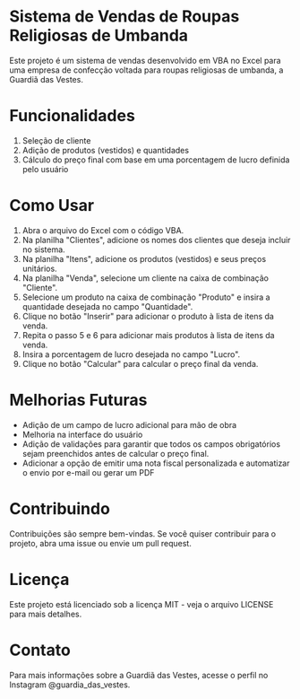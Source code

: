 # Sistema de Vendas de Roupas Religiosas de Umbanda

Este projeto é um sistema de vendas desenvolvido em VBA no Excel para uma empresa de confecção voltada para roupas religiosas de umbanda, a Guardiã das Vestes.

# Funcionalidades

1. Seleção de cliente
2. Adição de produtos (vestidos) e quantidades
3. Cálculo do preço final com base em uma porcentagem de lucro definida pelo usuário

# Como Usar

1. Abra o arquivo do Excel com o código VBA.
2. Na planilha "Clientes", adicione os nomes dos clientes que deseja incluir no sistema.
3. Na planilha "Itens", adicione os produtos (vestidos) e seus preços unitários.
4. Na planilha "Venda", selecione um cliente na caixa de combinação "Cliente".
5. Selecione um produto na caixa de combinação "Produto" e insira a quantidade desejada no campo "Quantidade".
6. Clique no botão "Inserir" para adicionar o produto à lista de itens da venda.
7. Repita o passo 5 e 6 para adicionar mais produtos à lista de itens da venda.
8. Insira a porcentagem de lucro desejada no campo "Lucro".
9. Clique no botão "Calcular" para calcular o preço final da venda.

# Melhorias Futuras

- Adição de um campo de lucro adicional para mão de obra
- Melhoria na interface do usuário
- Adição de validações para garantir que todos os campos obrigatórios sejam preenchidos antes de calcular o preço final.
- Adicionar a opção de emitir uma nota fiscal personalizada e automatizar o envio por e-mail ou gerar um PDF

# Contribuindo
Contribuições são sempre bem-vindas. Se você quiser contribuir para o projeto, abra uma issue ou envie um pull request.

# Licença

Este projeto está licenciado sob a licença MIT - veja o arquivo LICENSE para mais detalhes.

# Contato

Para mais informações sobre a Guardiã das Vestes, acesse o perfil no Instagram @guardia_das_vestes.
